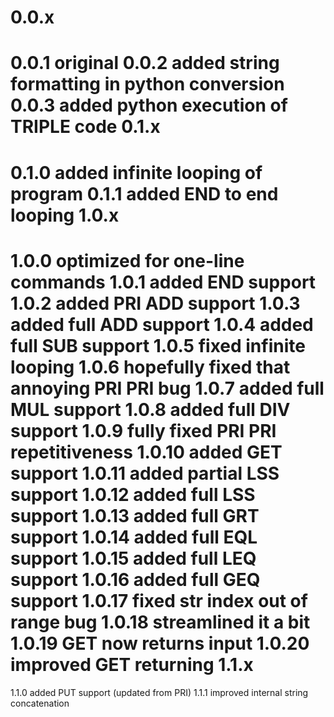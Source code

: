 0.0.x
=====

0.0.1
original
0.0.2
added string formatting in python conversion
0.0.3
added python execution of TRIPLE code
0.1.x
=====

0.1.0
added infinite looping of program
0.1.1
added END to end looping
1.0.x
=====

1.0.0
optimized for one-line commands
1.0.1
added END support
1.0.2
added PRI ADD support
1.0.3
added full ADD support
1.0.4
added full SUB support
1.0.5
fixed infinite looping
1.0.6
hopefully fixed that annoying PRI PRI bug
1.0.7
added full MUL support
1.0.8
added full DIV support
1.0.9
fully fixed PRI PRI repetitiveness
1.0.10
added GET support
1.0.11
added partial LSS support
1.0.12
added full LSS support
1.0.13
added full GRT support
1.0.14
added full EQL support
1.0.15
added full LEQ support
1.0.16
added full GEQ support
1.0.17
fixed str index out of range bug
1.0.18
streamlined it a bit
1.0.19
GET now returns input
1.0.20
improved GET returning
1.1.x
=====

1.1.0
added PUT support (updated from PRI)
1.1.1
improved internal string concatenation
